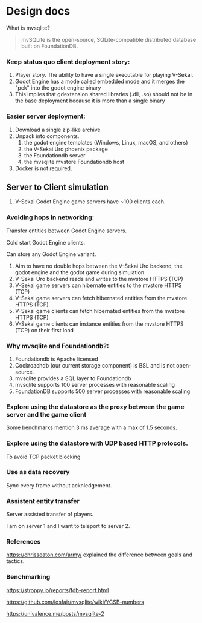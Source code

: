 # Design docs

What is mvsqlite?

> mvSQLite is the open-source, SQLite-compatible distributed database built on FoundationDB. 

### Keep status quo client deployment story:

1. Player story. The ability to have a single executable for playing V-Sekai.
1. Godot Engine has a mode called embedded mode and it merges the "pck" into the godot engine binary
1. This implies that gdextension shared libraries (.dll, .so) should not be in the base deployment because it is more than a single binary

### Easier server deployment:

1. Download a single zip-like archive
1. Unpack into components.
    1. the godot engine templates (Windows, Linux, macOS, and others) 
    2. the V-Sekai Uro phoenix package 
    3. the Foundationdb server 
    4. the mvsqlite mvstore Foundationdb host
1. Docker is not required.

## Server to Client simulation

1. V-Sekai Godot Engine game servers have ~100 clients each.

### Avoiding hops in networking:

Transfer entities between Godot Engine servers.

Cold start Godot Engine clients.

Can store any Godot Engine variant.

1. Aim to have no double hops between the V-Sekai Uro backend, the godot engine and the godot game during simulation
1. V-Sekai Uro backend reads and writes to the mvstore HTTPS (TCP)
1. V-Sekai game servers can hibernate entities to the mvstore HTTPS (TCP)
1. V-Sekai game servers can fetch hibernated entities from the mvstore HTTPS (TCP)
1. V-Sekai game clients can fetch hibernated entities from the mvstore HTTPS (TCP)
1. V-Sekai game clients can instance entities from the mvstore HTTPS (TCP) on their first load

### Why mvsqlite and Foundationdb?:

1. Foundationdb is Apache licensed
1. Cockroachdb (our current storage component) is BSL and is not open-source. 
1. mvsqlite provides a SQL layer to Foundationdb
1. mvsqlite supports 100 server processes with reasonable scaling
1. FoundationDB supports 500 server processes with reasonable scaling

### Explore using the datastore as the proxy between the game server and the game client

Some benchmarks mention 3 ms average with a max of 1.5 seconds.

### Explore using the datastore with UDP based HTTP protocols.

To avoid TCP packet blocking

### Use as data recovery

Sync every frame without acknledgement.

### Assistent entity transfer

Server assisted transfer of players.

I am on server 1 and I want to teleport to server 2.

### References

https://chrisseaton.com/army/ explained the difference between goals and tactics.

### Benchmarking

https://stroppy.io/reports/fdb-report.html

https://github.com/losfair/mvsqlite/wiki/YCSB-numbers

https://univalence.me/posts/mvsqlite-2